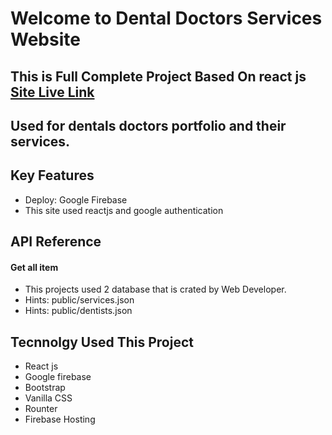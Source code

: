 
# Welcome to Dental Doctors Services Website 

## This is Full Complete Project Based On react js [Site Live Link](https://dental-clinic-assignment.web.app/)

## Used for dentals doctors portfolio and their services. 

## Key Features

- Deploy: Google Firebase
- This site used reactjs and google authentication

  
## API Reference

#### Get all item
- This projects used 2 database that is crated by Web Developer. 
- Hints: public/services.json
- Hints: public/dentists.json

  
## Tecnnolgy Used This Project

- React js
- Google firebase
- Bootstrap
- Vanilla CSS
- Rounter
- Firebase Hosting



  